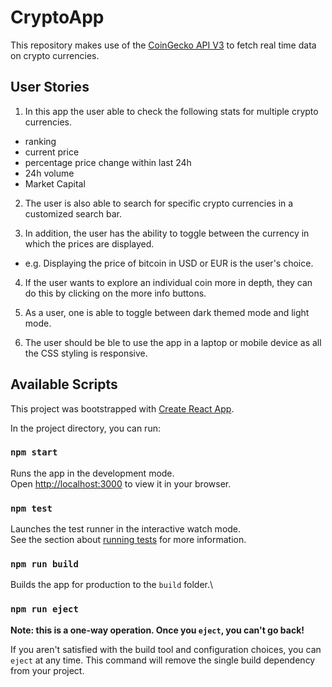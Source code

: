 # CryptoApp

This repository makes use of the [CoinGecko API V3](https://www.coingecko.com/api/documentations/v3#/) to fetch real time data on crypto currencies.

## User Stories
1. In this app the user able to check the following stats for multiple crypto currencies.
- ranking
- current price
- percentage price change within last 24h
- 24h volume
- Market Capital 

2. The user is also able to search for specific crypto currencies in a customized search bar. 

3. In addition, the user has the ability to toggle between the currency in which the prices are displayed.

- e.g. Displaying the price of bitcoin in USD or EUR is the user's choice. 

4. If the user wants to explore an individual coin more in depth, they can do this by clicking on the more info buttons. 

5. As a user, one is able to toggle between dark themed mode and light mode. 

6. The user should be ble to use the app in a laptop or mobile device as all the CSS styling is responsive. 

## Available Scripts

This project was bootstrapped with [Create React App](https://github.com/facebook/create-react-app).

In the project directory, you can run:

### `npm start`

Runs the app in the development mode.\
Open [http://localhost:3000](http://localhost:3000) to view it in your browser.

### `npm test`

Launches the test runner in the interactive watch mode.\
See the section about [running tests](https://facebook.github.io/create-react-app/docs/running-tests) for more information.

### `npm run build`

Builds the app for production to the `build` folder.\

### `npm run eject`

**Note: this is a one-way operation. Once you `eject`, you can't go back!**

If you aren't satisfied with the build tool and configuration choices, you can `eject` at any time. This command will remove the single build dependency from your project.

